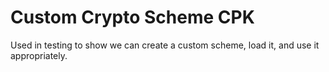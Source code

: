 # Custom Crypto Scheme CPK

Used in testing to show we can create a custom scheme, load it, and use it appropriately.
